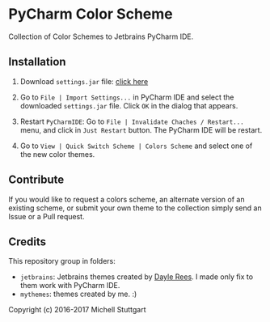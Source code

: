 # PyCharm Color Scheme

Collection of Color Schemes to Jetbrains PyCharm IDE.

## Installation

1. Download `settings.jar` file: [click here](https://github.com/mstuttgart/pycharm-color-scheme/raw/master/settings.jar)

1. Go to `File | Import Settings...` in PyCharm IDE and select the downloaded `settings.jar` file. Click `OK` in the dialog that appears.

2. Restart `PyCharmIDE`: Go to `File | Invalidate Chaches / Restart...` menu, and click in `Just Restart` button. The PyCharm IDE will be restart.

3. Go to `View | Quick Switch Scheme | Colors Scheme` and select one of the new color themes.

## Contribute

If you would like to request a colors scheme, an alternate version of an existing scheme, or submit your own theme to the collection simply send an Issue or a Pull request.

## Credits

This repository group in folders:

* `jetbrains`: Jetbrains themes created by [Dayle Rees](https://github.com/daylerees/colour-schemes). I made only fix to them work with PyCharm IDE.
* `mythemes`: themes created by me. :)

Copyright (c) 2016-2017 Michell Stuttgart
